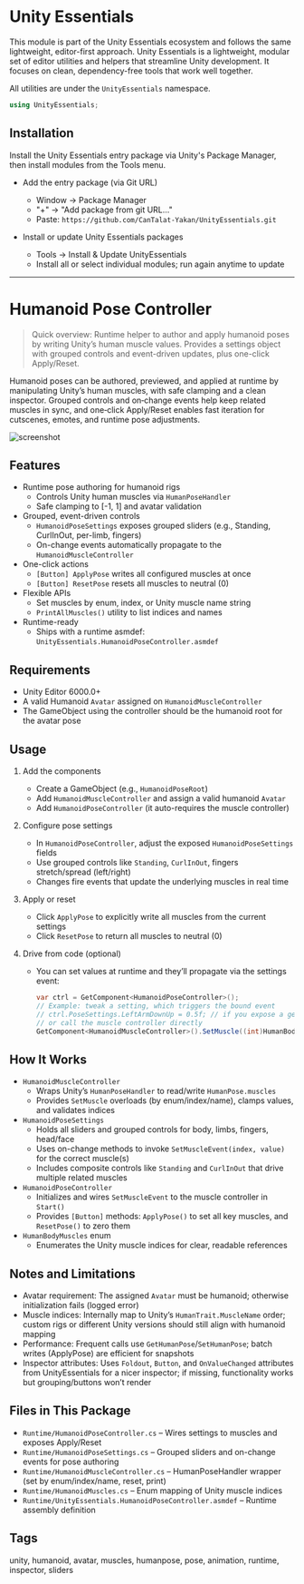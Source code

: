 # Unity Essentials

This module is part of the Unity Essentials ecosystem and follows the same lightweight, editor-first approach.
Unity Essentials is a lightweight, modular set of editor utilities and helpers that streamline Unity development. It focuses on clean, dependency-free tools that work well together.

All utilities are under the `UnityEssentials` namespace.

```csharp
using UnityEssentials;
```

## Installation

Install the Unity Essentials entry package via Unity's Package Manager, then install modules from the Tools menu.

- Add the entry package (via Git URL)
    - Window → Package Manager
    - "+" → "Add package from git URL…"
    - Paste: `https://github.com/CanTalat-Yakan/UnityEssentials.git`

- Install or update Unity Essentials packages
    - Tools → Install & Update UnityEssentials
    - Install all or select individual modules; run again anytime to update

---

# Humanoid Pose Controller

> Quick overview: Runtime helper to author and apply humanoid poses by writing Unity’s human muscle values. Provides a settings object with grouped controls and event-driven updates, plus one-click Apply/Reset.

Humanoid poses can be authored, previewed, and applied at runtime by manipulating Unity’s human muscles, with safe clamping and a clean inspector. Grouped controls and on‑change events help keep related muscles in sync, and one‑click Apply/Reset enables fast iteration for cutscenes, emotes, and runtime pose adjustments.

![screenshot](Documentation/Screenshot.png)

## Features
- Runtime pose authoring for humanoid rigs
  - Controls Unity human muscles via `HumanPoseHandler`
  - Safe clamping to [-1, 1] and avatar validation
- Grouped, event-driven controls
  - `HumanoidPoseSettings` exposes grouped sliders (e.g., Standing, CurlInOut, per-limb, fingers)
  - On-change events automatically propagate to the `HumanoidMuscleController`
- One-click actions
  - `[Button] ApplyPose` writes all configured muscles at once
  - `[Button] ResetPose` resets all muscles to neutral (0)
- Flexible APIs
  - Set muscles by enum, index, or Unity muscle name string
  - `PrintAllMuscles()` utility to list indices and names
- Runtime-ready
  - Ships with a runtime asmdef: `UnityEssentials.HumanoidPoseController.asmdef`

## Requirements
- Unity Editor 6000.0+
- A valid Humanoid `Avatar` assigned on `HumanoidMuscleController`
- The GameObject using the controller should be the humanoid root for the avatar pose

## Usage
1) Add the components
   - Create a GameObject (e.g., `HumanoidPoseRoot`)
   - Add `HumanoidMuscleController` and assign a valid humanoid `Avatar`
   - Add `HumanoidPoseController` (it auto-requires the muscle controller)

2) Configure pose settings
   - In `HumanoidPoseController`, adjust the exposed `HumanoidPoseSettings` fields
   - Use grouped controls like `Standing`, `CurlInOut`, fingers stretch/spread (left/right)
   - Changes fire events that update the underlying muscles in real time

3) Apply or reset
   - Click `ApplyPose` to explicitly write all muscles from the current settings
   - Click `ResetPose` to return all muscles to neutral (0)

4) Drive from code (optional)
   - You can set values at runtime and they’ll propagate via the settings event:
     ```csharp
     var ctrl = GetComponent<HumanoidPoseController>();
     // Example: tweak a setting, which triggers the bound event
     // ctrl.PoseSettings.LeftArmDownUp = 0.5f; // if you expose a getter
     // or call the muscle controller directly
     GetComponent<HumanoidMuscleController>().SetMuscle((int)HumanBodyMuscles.LeftArmDownUp, 0.5f);
     ```

## How It Works
- `HumanoidMuscleController`
  - Wraps Unity’s `HumanPoseHandler` to read/write `HumanPose.muscles`
  - Provides `SetMuscle` overloads (by enum/index/name), clamps values, and validates indices
- `HumanoidPoseSettings`
  - Holds all sliders and grouped controls for body, limbs, fingers, head/face
  - Uses on-change methods to invoke `SetMuscleEvent(index, value)` for the correct muscle(s)
  - Includes composite controls like `Standing` and `CurlInOut` that drive multiple related muscles
- `HumanoidPoseController`
  - Initializes and wires `SetMuscleEvent` to the muscle controller in `Start()`
  - Provides `[Button]` methods: `ApplyPose()` to set all key muscles, and `ResetPose()` to zero them
- `HumanBodyMuscles` enum
  - Enumerates the Unity muscle indices for clear, readable references

## Notes and Limitations
- Avatar requirement: The assigned `Avatar` must be humanoid; otherwise initialization fails (logged error)
- Muscle indices: Internally map to Unity’s `HumanTrait.MuscleName` order; custom rigs or different Unity versions should still align with humanoid mapping
- Performance: Frequent calls use `GetHumanPose`/`SetHumanPose`; batch writes (ApplyPose) are efficient for snapshots
- Inspector attributes: Uses `Foldout`, `Button`, and `OnValueChanged` attributes from UnityEssentials for a nicer inspector; if missing, functionality works but grouping/buttons won’t render

## Files in This Package
- `Runtime/HumanoidPoseController.cs` – Wires settings to muscles and exposes Apply/Reset
- `Runtime/HumanoidPoseSettings.cs` – Grouped sliders and on-change events for pose authoring
- `Runtime/HumanoidMuscleController.cs` – HumanPoseHandler wrapper (set by enum/index/name, reset, print)
- `Runtime/HumanoidMuscles.cs` – Enum mapping of Unity muscle indices
- `Runtime/UnityEssentials.HumanoidPoseController.asmdef` – Runtime assembly definition

## Tags
unity, humanoid, avatar, muscles, humanpose, pose, animation, runtime, inspector, sliders
